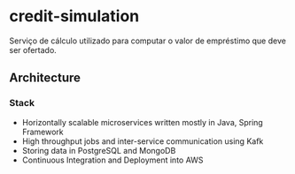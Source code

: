 # credit-simulation

Serviço de cálculo utilizado para computar o valor de empréstimo que deve ser ofertado.

## Architecture

### Stack

- Horizontally scalable microservices written mostly in Java, Spring Framework
- High throughput jobs and inter-service communication using Kafk
- Storing data in PostgreSQL and MongoDB
- Continuous Integration and Deployment into AWS
